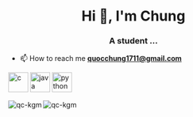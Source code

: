 <h1 align="center">Hi 👋, I'm Chung</h1>
<h3 align="center">A student ...</h3>

- 📫 How to reach me **quocchung1711@gmail.com**

<p align="left"><img src="https://devicons.github.io/devicon/devicon.git/icons/c/c-original.svg" alt="c" width="40" height="40"/> <img src="https://devicons.github.io/devicon/devicon.git/icons/java/java-original-wordmark.svg" alt="java" width="40" height="40"/> <img src="https://devicons.github.io/devicon/devicon.git/icons/python/python-original.svg" alt="python" width="40" height="40"/></p><img align="left" src="https://github-readme-stats.vercel.app/api/top-langs/?username=qc-kgm&layout=compact&hide=html" alt="qc-kgm" />

<img align="center" src="https://github-readme-stats.vercel.app/api?username=qc-kgm&show_icons=true" alt="qc-kgm" />

